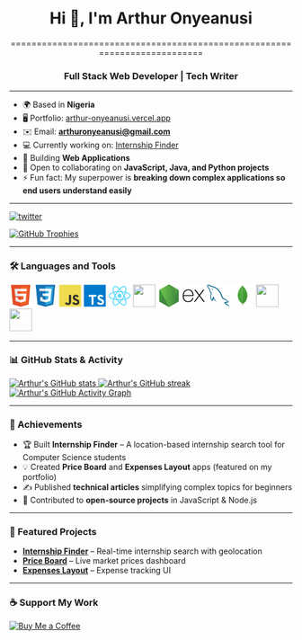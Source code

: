 <h1 align="center">Hi 👋, I'm Arthur Onyeanusi</h1> 
<p align="center">==========================================================================</p>

<h3 align="center">Full Stack Web Developer | Tech Writer</h3>

---

- 🌍  Based in **Nigeria**
- 🖥️  Portfolio: [arthur-onyeanusi.vercel.app](https://arthur-onyeanusi.vercel.app)
- ✉️  Email: **arthuronyeanusi@gmail.com**
- 💻  Currently working on: [Internship Finder](https://internship-finder-omega.vercel.app/)
- 🧠  Building **Web Applications**
- 🤝  Open to collaborating on **JavaScript, Java, and Python projects**
- ⚡  Fun fact: My superpower is **breaking down complex applications so end users understand easily**

---

<p align="left">
<a href="https://x.com/Edarth123" target="blank"><img src="https://img.shields.io/twitter/follow/edarth123?logo=twitter&style=for-the-badge" alt="twitter" /></a>
</p>

<p align="left">
<a href="https://github.com/ryo-ma/github-profile-trophy"><img src="https://github-profile-trophy.vercel.app/?username=edarth002&theme=onedark" alt="GitHub Trophies" /></a>
</p>

---

### 🛠️ Languages and Tools

<p align="left">
<a href="https://www.w3.org/html/" target="_blank"><img src="https://raw.githubusercontent.com/devicons/devicon/master/icons/html5/html5-original.svg" width="40" height="40"/></a>
<a href="https://www.w3.org/Style/CSS/" target="_blank"><img src="https://raw.githubusercontent.com/devicons/devicon/master/icons/css3/css3-original.svg" width="40" height="40"/></a>
<a href="https://developer.mozilla.org/en-US/docs/Web/JavaScript" target="_blank"><img src="https://raw.githubusercontent.com/devicons/devicon/master/icons/javascript/javascript-original.svg" width="40" height="40"/></a>
<a href="https://www.typescriptlang.org/" target="_blank"><img src="https://raw.githubusercontent.com/devicons/devicon/master/icons/typescript/typescript-original.svg" width="40" height="40"/></a>
<a href="https://reactjs.org/" target="_blank"><img src="https://raw.githubusercontent.com/devicons/devicon/master/icons/react/react-original.svg" width="40" height="40"/></a>
<a href="https://nextjs.org/" target="_blank"><img src="https://cdn.worldvectorlogo.com/logos/nextjs-2.svg" width="40" height="40"/></a>
<a href="https://nodejs.org/" target="_blank"><img src="https://raw.githubusercontent.com/devicons/devicon/master/icons/nodejs/nodejs-original.svg" width="40" height="40"/></a>
<a href="https://expressjs.com" target="_blank"><img src="https://raw.githubusercontent.com/devicons/devicon/master/icons/express/express-original.svg" width="40" height="40"/></a>
<a href="https://www.mysql.com/" target="_blank"><img src="https://raw.githubusercontent.com/devicons/devicon/master/icons/mysql/mysql-original.svg" width="40" height="40"/></a>
<a href="https://www.mongodb.com/" target="_blank"><img src="https://raw.githubusercontent.com/devicons/devicon/master/icons/mongodb/mongodb-original.svg" width="40" height="40"/></a>
<a href="https://tailwindcss.com/" target="_blank"><img src="https://www.vectorlogo.zone/logos/tailwindcss/tailwindcss-icon.svg" width="40" height="40"/></a>
<a href="https://www.figma.com/" target="_blank"><img src="https://www.vectorlogo.zone/logos/figma/figma-icon.svg" width="40" height="40"/></a>
</p>

---

### 📊 GitHub Stats & Activity

<a href="https://github.com/edarth002">
<img src="https://github-readme-stats.vercel.app/api?username=edarth002&show_icons=true&theme=tokyonight" alt="Arthur's GitHub stats" />
</a>

<a href="https://github.com/edarth002">
<img src="https://github-readme-streak-stats.herokuapp.com/?user=edarth002&theme=tokyonight" alt="Arthur's GitHub streak" />
</a>

<a href="https://github.com/edarth002">
<img src="https://github-readme-activity-graph.vercel.app/graph?username=edarth002&theme=react-dark" alt="Arthur's GitHub Activity Graph" />
</a>

---

### 🚀 Achievements

- 🏆 Built **Internship Finder** – A location-based internship search tool for Computer Science students
- 💡 Created **Price Board** and **Expenses Layout** apps (featured on my portfolio)
- ✍️ Published **technical articles** simplifying complex topics for beginners
- 🤝 Contributed to **open-source projects** in JavaScript & Node.js

---

### 📌 Featured Projects

- [**Internship Finder**](https://internship-finder-omega.vercel.app/) – Real-time internship search with geolocation  
- [**Price Board**](https://price-board-frontend.vercel.app/) – Live market prices dashboard  
- [**Expenses Layout**](https://expenses-layout.vercel.app/) – Expense tracking UI  

---

### ☕ Support My Work

<a href="https://www.buymeacoffee.com/arthuronyeanusi"><img src="https://cdn.buymeacoffee.com/buttons/v2/default-yellow.png" height="50" width="210" alt="Buy Me a Coffee" /></a>
